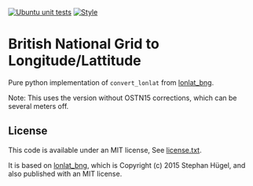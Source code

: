 [![Ubuntu unit tests](https://github.com/MichaelClerx/bnglonglat/workflows/Ubuntu%20unit%20tests/badge.svg)](https://github.com/MichaelClerx/bnglonglat/actions?query=workflow%3A"Ubuntu+unit+tests")
[![Style](https://github.com/MichaelClerx/bnglonglat/workflows/Style/badge.svg)](https://github.com/MichaelClerx/bnglonglat/actions?query=workflow%3A"Style")

# British National Grid to Longitude/Lattitude

Pure python implementation of `convert_lonlat` from [lonlat_bng](https://github.com/urschrei/lonlat_bng).

Note: This uses the version without OSTN15 corrections, which can be several meters off.

## License

This code is available under an MIT license, See [license.txt](./license.txt).

It is based on [lonlat_bng](https://github.com/urschrei/lonlat_bng), which is Copyright (c) 2015 Stephan Hügel, and also published with an MIT license.
